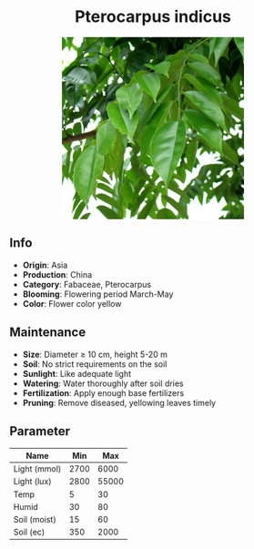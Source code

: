 <h1 align='center'>Pterocarpus indicus</h1>
<p align="center">
    <img 
        align='center'
        width='320'
        src="../images/pterocarpus indicus.png" 
        alt='Pterocarpus indicus' />
</p>

## Info

 - **Origin**: Asia
 - **Production**: China
 - **Category**: Fabaceae, Pterocarpus
 - **Blooming**: Flowering period March-May
 - **Color**: Flower color yellow

## Maintenance

 - **Size**: Diameter ≥ 10 cm, height 5-20 m
 - **Soil**: No strict requirements on the soil
 - **Sunlight**: Like adequate light
 - **Watering**: Water thoroughly after soil dries
 - **Fertilization**: Apply enough base fertilizers
 - **Pruning**: Remove diseased, yellowing leaves timely

## Parameter

| Name         | Min  | Max   |
|--------------|------|-------|
| Light (mmol) | 2700 | 6000  |
| Light (lux)  | 2800 | 55000 |
| Temp         | 5    | 30    |
| Humid        | 30   | 80    |
| Soil (moist) | 15   | 60    |
| Soil (ec)    | 350  | 2000  |
